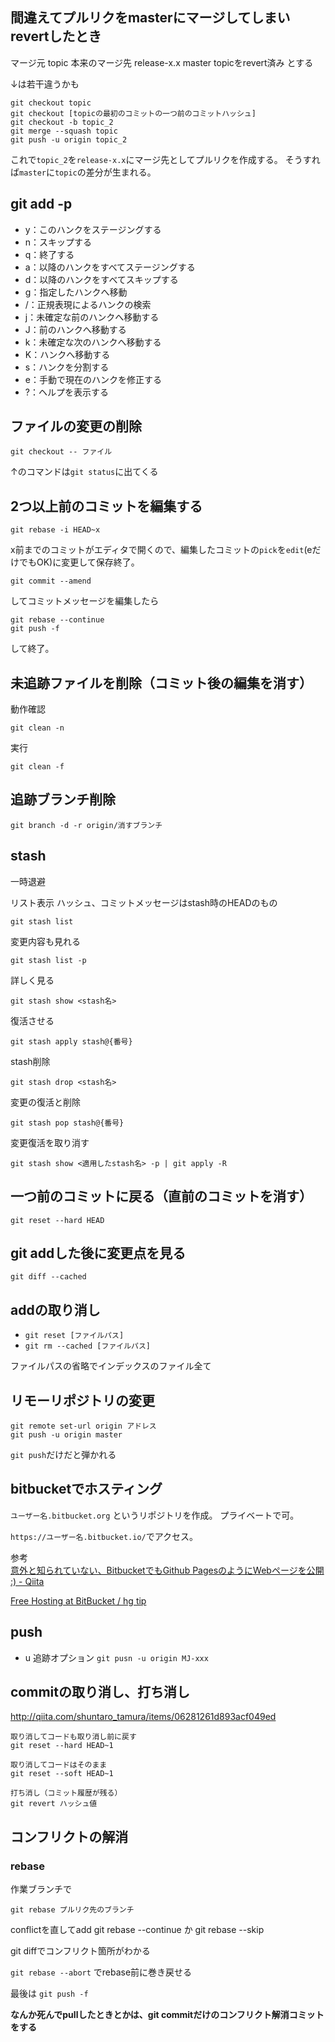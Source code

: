 ## 間違えてプルリクをmasterにマージしてしまいrevertしたとき
マージ元 topic
本来のマージ先 release-x.x
master topicをrevert済み
とする

↓は若干違うかも

```
git checkout topic
git checkout [topicの最初のコミットの一つ前のコミットハッシュ]
git checkout -b topic_2
git merge --squash topic
git push -u origin topic_2
```

これで`topic_2`を`release-x.x`にマージ先としてプルリクを作成する。
そうすれば`master`に`topic`の差分が生まれる。


## git add -p
- y：このハンクをステージングする
- n：スキップする
- q：終了する
- a：以降のハンクをすべてステージングする
- d：以降のハンクをすべてスキップする
- g：指定したハンクへ移動
- /：正規表現によるハンクの検索
- j：未確定な前のハンクへ移動する
- J：前のハンクへ移動する
- k：未確定な次のハンクへ移動する
- K：ハンクへ移動する
- s：ハンクを分割する
- e：手動で現在のハンクを修正する
- ?：ヘルプを表示する

## ファイルの変更の削除
```
git checkout -- ファイル
```

↑のコマンドは`git status`に出てくる


## 2つ以上前のコミットを編集する
```
git rebase -i HEAD~x
```
x前までのコミットがエディタで開くので、編集したコミットの`pick`を`edit`(eだけでもOK)に変更して保存終了。

```
git commit --amend
```

してコミットメッセージを編集したら

```
git rebase --continue
git push -f
```

して終了。

## 未追跡ファイルを削除（コミット後の編集を消す）
動作確認
```
git clean -n
```

実行
```
git clean -f
```



## 追跡ブランチ削除
```
git branch -d -r origin/消すブランチ
```


## stash
一時退避

リスト表示
ハッシュ、コミットメッセージはstash時のHEADのもの
```
git stash list
```

変更内容も見れる
```
git stash list -p
```

詳しく見る
```
git stash show <stash名>
```

復活させる
```
git stash apply stash@{番号}
```

stash削除
```
git stash drop <stash名>
```

変更の復活と削除
```
git stash pop stash@{番号}
```

変更復活を取り消す
```
git stash show <適用したstash名> -p | git apply -R
```



## 一つ前のコミットに戻る（直前のコミットを消す）
```
git reset --hard HEAD
```


## git addした後に変更点を見る
```
git diff --cached
```

## addの取り消し
- `git reset [ファイルパス]`
- `git rm --cached [ファイルパス]`

ファイルパスの省略でインデックスのファイル全て



## リモーリポジトリの変更
```
git remote set-url origin アドレス
git push -u origin master
```

`git push`だけだと弾かれる


## bitbucketでホスティング
`ユーザー名.bitbucket.org` というリポジトリを作成。
プライベートで可。

`https://ユーザー名.bitbucket.io/`でアクセス。

参考  
[意外と知られていない、BitbucketでもGithub PagesのようにWebページを公開 :) - Qiita](http://qiita.com/n0bisuke/items/8576456f2e329cb1df45)

[Free Hosting at BitBucket / hg tip](http://hgtip.com/tips/beginner/2009-10-13-free-hosting-at-bitbucket/)


## push
- u 追跡オプション `git pusn -u origin MJ-xxx`


## commitの取り消し、打ち消し
<http://qiita.com/shuntaro_tamura/items/06281261d893acf049ed>

```
取り消してコードも取り消し前に戻す
git reset --hard HEAD~1

取り消してコードはそのまま
git reset --soft HEAD~1

打ち消し（コミット履歴が残る）
git revert ハッシュ値
```


## コンフリクトの解消
### rebase
作業ブランチで

```
git rebase プルリク先のブランチ
```

conflictを直してadd
git rebase --continue か
git rebase --skip

git diffでコンフリクト箇所がわかる

`git rebase --abort` でrebase前に巻き戻せる

最後は `git push -f`

**なんか死んでpullしたときとかは、git commitだけのコンフリクト解消コミットをする**
